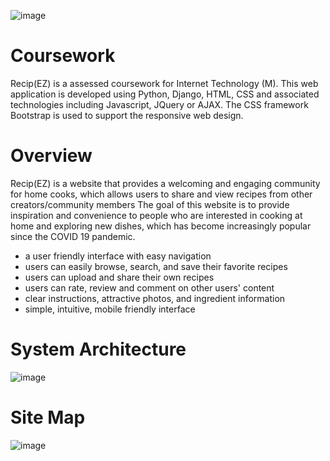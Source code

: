 ![image](https://user-images.githubusercontent.com/119539611/222839671-e88c56a7-2a61-41e0-9e72-93442f41d301.png)

# Coursework
Recip(EZ) is a assessed coursework for Internet Technology (M). This web application is developed using Python, Django, HTML, CSS and associated technologies including Javascript, JQuery or AJAX. The CSS framework Bootstrap is used to support the responsive web design.

# Overview
Recip(EZ) is a website that provides a welcoming and engaging community for home cooks, which allows users to share and view recipes from other creators/community
members
The goal of this website is to provide inspiration and convenience to people who are interested in cooking at home and exploring new dishes, which has become increasingly popular since the COVID 19 pandemic.
- a user friendly interface with easy navigation
- users can easily browse, search, and save their favorite recipes
- users can upload and share their own recipes
- users can rate, review and comment on other users' content
- clear instructions, attractive photos, and ingredient information
- simple, intuitive, mobile friendly interface

# System Architecture
![image](https://user-images.githubusercontent.com/119539611/222837322-89a38d68-39f8-4740-9a02-2e8a35cb7761.png)

# Site Map
![image](https://user-images.githubusercontent.com/119539611/222839946-c4a3dd07-f0d9-4d88-b380-cc69473927ff.png)
